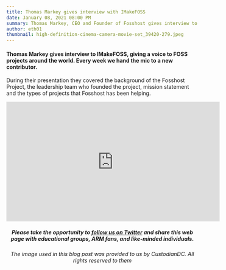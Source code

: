 ```yaml
---
title: Thomas Markey gives interview with IMakeFOSS
date: January 08, 2021 08:00 PM
summary: Thomas Markey, CEO and Founder of Fosshost gives interview to Monica Ayhens-Madon
author: eth01
thumbnail: high-definition-cinema-camera-movie-set_39420-279.jpeg
---
```


#### Thomas Markey gives interview to IMakeFOSS, giving a voice to FOSS projects around the world. Every week we hand the mic to a new contributor.

During their presentation they covered the background of the Fosshost Project, the leadership team who founded the project, mission statement and the types of projects that Fosshost has been helping.

<center><iframe width="560" height="315" src="https://www.youtube.com/embed/c__tdw7xEsc" frameborder="0" allow="accelerometer; autoplay; clipboard-write; encrypted-media; gyroscope; picture-in-picture" allowfullscreen></iframe><center>


##### Please take the opportunity to [follow us on Twitter](https://twitter.com/fosshostorg) and share this web page with educational groups, ARM fans, and like-minded individuals.

###### _The image used in this blog post was provided to us by CustodianDC. All rights reserved to them_
